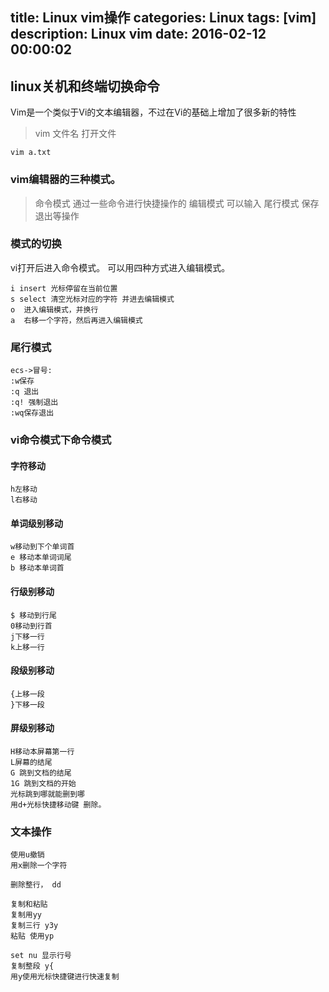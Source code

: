 title: Linux vim操作
categories: Linux
tags: [vim]
description: Linux vim
date: 2016-02-12 00:00:02 
---



## linux关机和终端切换命令
Vim是一个类似于Vi的文本编辑器，不过在Vi的基础上增加了很多新的特性
<!--more-->

> vim 文件名  打开文件
  
	vim a.txt 	

### vim编辑器的三种模式。
> 命令模式 通过一些命令进行快捷操作的
> 编辑模式 可以输入
> 尾行模式  保存退出等操作

### 模式的切换 
vi打开后进入命令模式。
可以用四种方式进入编辑模式。

	i insert 光标停留在当前位置
	s select 清空光标对应的字符 并进去编辑模式
	o  进入编辑模式，并换行
	a  右移一个字符，然后再进入编辑模式

### 尾行模式

	ecs->冒号:
	:w保存
	:q 退出
	:q! 强制退出
	:wq保存退出

### vi命令模式下命令模式

#### 字符移动 ####

	h左移动
	l右移动

#### 单词级别移动 ####

	w移动到下个单词首
	e 移动本单词词尾
	b 移动本单词首

#### 行级别移动

	$ 移动到行尾
	0移动到行首
	j下移一行
	k上移一行

#### 段级别移动 

	{上移一段
	}下移一段

#### 屏级别移动

	H移动本屏幕第一行
	L屏幕的结尾
	G 跳到文档的结尾
	1G 跳到文档的开始
	光标跳到哪就能删到哪
	用d+光标快捷移动键 删除。
### 文本操作

	使用u撤销
	用x删除一个字符
	
	删除整行， dd
	
	复制和粘贴
	复制用yy
	复制三行 y3y
	粘贴 使用yp
	
	set nu 显示行号
	复制整段 y{
	用y使用光标快捷键进行快速复制
